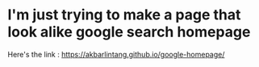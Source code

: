 # I'm just trying to make a page that look alike google search homepage

Here's the link : https://akbarlintang.github.io/google-homepage/
